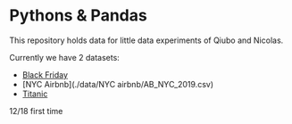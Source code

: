 # Pythons &amp; Pandas

This repository holds data for little data experiments of Qiubo and Nicolas.

Currently we have 2 datasets:

* [Black Friday](./data/black-friday/BlackFriday.csv)
* [NYC Airbnb](./data/NYC airbnb/AB_NYC_2019.csv)
* [Titanic](./data/titanic/gender_submission.csv)

12/18 first time